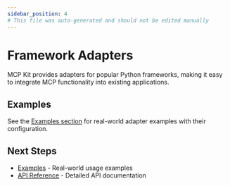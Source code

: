 ```yaml
---
sidebar_position: 4
# This file was auto-generated and should not be edited manually
---
```


# Framework Adapters

MCP Kit provides adapters for popular Python frameworks, making it easy to integrate MCP functionality into existing applications.

## Examples

See the [Examples section](../examples/index.md) for real-world adapter examples with their configuration.


## Next Steps

- [Examples](../examples/index.md) - Real-world usage examples
- [API Reference](../reference/index.md) - Detailed API documentation

